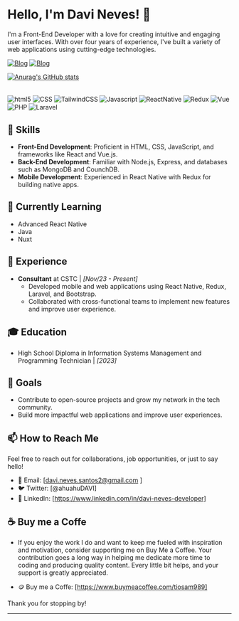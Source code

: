 # Hello, I'm Davi Neves! 👋

I'm a Front-End Developer with a love for creating intuitive and engaging user interfaces. With over four years of experience, I've built a variety of web applications using cutting-edge technologies.

[![Blog](https://img.shields.io/badge/Buy_Me_A_Coffee-FFDD00?style=for-the-badge&logo=buy-me-a-coffee&logoColor=black)](https://www.buymeacoffee.com/tiosam989)
[![Blog](https://img.shields.io/badge/LinkedIn-0077B5?style=for-the-badge&logo=linkedin&logoColor=white)](https://www.linkedin.com/in/davi-neves-developer)

[![Anurag's GitHub stats](https://github-readme-stats.vercel.app/api?username=TioSam989&show_icons=true&theme=radical)](https://github.com/anuraghazra/github-readme-stats)

<div style="display: inline_block" > <br/>
  <img align="center" alt="html5" src="https://img.shields.io/badge/HTML5-E34F26?style=for-the-badge&logo=html5&logoColor=white" />
  <img align="center" alt="CSS" src="https://img.shields.io/badge/CSS3-1572B6?style=for-the-badge&logo=css3&logoColor=white" />
  <img align="center" alt="TailwindCSS" src="https://img.shields.io/badge/Tailwind_CSS-38B2AC?style=for-the-badge&logo=tailwind-css&logoColor=white" />
  <img align="center" alt="Javascript" src="https://img.shields.io/badge/JavaScript-F7DF1E?style=for-the-badge&logo=javascript&logoColor=black" />
  <img align="center" alt="ReactNative" src="https://img.shields.io/badge/React_Native-20232A?style=for-the-badge&logo=react&logoColor=61DAFB" />
  <img align="center" alt="Redux" src="https://img.shields.io/badge/Redux-593D88?style=for-the-badge&logo=redux&logoColor=white" />
  <img align="center" alt="Vue" src="https://img.shields.io/badge/Vue.js-35495E?style=for-the-badge&logo=vue.js&logoColor=4FC08D" />
  <img align="center" alt="PHP" src="https://img.shields.io/badge/PHP-777BB4?style=for-the-badge&logo=php&logoColor=white" />
  <img align="center" alt="Laravel" src="https://img.shields.io/badge/Laravel-FF2D20?style=for-the-badge&logo=laravel&logoColor=white" />
  
</div>

## 🚀 Skills

- **Front-End Development**: Proficient in HTML, CSS, JavaScript, and frameworks like React and Vue.js.
- **Back-End Development**: Familiar with Node.js, Express, and databases such as MongoDB and CounchDB.
- **Mobile Development**: Experienced in React Native with Redux for building native apps.

## 🌱 Currently Learning

- Advanced React Native
- Java
- Nuxt

## 💼 Experience

- **Consultant** at CSTC | *[Nov/23 - Present]*
  - Developed mobile and web applications using React Native, Redux, Laravel, and Bootstrap.
  - Collaborated with cross-functional teams to implement new features and improve user experience.

## 🎓 Education

- High School Diploma in Information Systems Management and Programming Technician | *[2023]*

## 🎯 Goals

- Contribute to open-source projects and grow my network in the tech community.
- Build more impactful web applications and improve user experiences.

## 📫 How to Reach Me

Feel free to reach out for collaborations, job opportunities, or just to say hello!

- 📧 Email: [davi.neves.santos2@gmail.com
]
- 🐦 Twitter: [@ahuahuDAVI]
- 🔗 LinkedIn: [https://www.linkedin.com/in/davi-neves-developer]

## ☕ Buy me a Coffe

- If you enjoy the work I do and want to keep me fueled with inspiration and motivation, consider supporting me on Buy Me a Coffee. Your contribution goes a long way in helping me dedicate more time to coding and producing quality content. Every little bit helps, and your support is greatly appreciated.

- 🪙 Buy me a Coffe: [https://www.buymeacoffee.com/tiosam989]



Thank you for stopping by!

---
